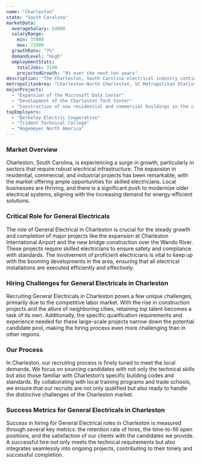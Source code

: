 ```yaml
---
name: "Charleston"
state: "South Carolina"
marketData:
  averageSalary: 54000
  salaryRange:
    min: 37000
    max: 72000
  growthRate: "7%"
  demandLevel: "High"
  employmentStats:
    totalJobs: 3100
    projectedGrowth: "9% over the next ten years"
description: "The Charleston, South Carolina electrical industry continues to grow, attracting skilled workers with competitive salaries and diverse projects."
metropolitanArea: "Charleston-North Charleston, SC Metropolitan Statistical Area"
majorProjects:
  - "Expansion of the Microsoft Data Center"
  - "Development of the Charleston Tech Center"
  - "Construction of new residential and commercial buildings in the city center"
topEmployers:
  - "Berkeley Electric Cooperative"
  - "Trident Technical College"
  - "Hagemeyer North America"
---
```


### Market Overview
Charleston, South Carolina, is experiencing a surge in growth, particularly in sectors that require robust electrical infrastructure. The expansion in residential, commercial, and industrial projects has been remarkable, with the market offering ample opportunities for skilled electricians. Local businesses are thriving, and there is a significant push to modernize older electrical systems, aligning with the increasing demand for energy-efficient solutions.

### Critical Role for General Electricals
The role of General Electrical in Charleston is crucial for the steady growth and completion of major projects like the expansion at Charleston International Airport and the new bridge construction over the Wando River. These projects require skilled electricians to ensure safety and compliance with standards. The involvement of proficient electricians is vital to keep up with the booming developments in the area, ensuring that all electrical installations are executed efficiently and effectively.

### Hiring Challenges for General Electricals in Charleston
Recruiting General Electricals in Charleston poses a few unique challenges, primarily due to the competitive labor market. With the rise in construction projects and the allure of neighboring cities, retaining top talent becomes a task of its own. Additionally, the specific qualification requirements and experience needed for these large-scale projects narrow down the potential candidate pool, making the hiring process even more challenging than in other regions.

### Our Process
In Charleston, our recruiting process is finely tuned to meet the local demands. We focus on sourcing candidates with not only the technical skills but also those familiar with Charleston’s specific building codes and standards. By collaborating with local training programs and trade schools, we ensure that our recruits are not only qualified but also ready to handle the distinctive challenges of the Charleston market.

### Success Metrics for General Electricals in Charleston
Success in hiring for General Electrical roles in Charleston is measured through several key metrics: the retention rate of hires, the time-to-fill open positions, and the satisfaction of our clients with the candidates we provide. A successful hire not only meets the technical requirements but also integrates seamlessly into ongoing projects, contributing to their timely and successful completion.